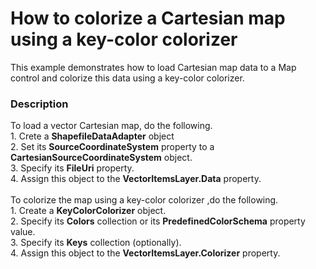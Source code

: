 # How to colorize a Cartesian map using a key-color colorizer


This example demonstrates how to load Cartesian map data to a Map control and colorize this data using a key-color colorizer.


<h3>Description</h3>

<p>To load a vector Cartesian map,&nbsp;do the following.<br />1. Crete a <strong>ShapefileDataAdapter</strong> object<br />2. Set its&nbsp;<strong>SourceCoordinateSystem</strong> property to a <strong>CartesianSourceCoordinateSystem</strong> object.<br />3. Specify its <strong>FileUri</strong> property.<br />4. Assign this object to the <strong>VectorItemsLayer.Data</strong> property.<br /><br />To colorize the map using a key-color colorizer ,do the following.<br />1. Create a <strong>KeyColorColorizer</strong> object.<br />2. Specify its <strong>Colors</strong> collection or its <strong>PredefinedColorSchema</strong> property value.<br />3. Specify its <strong>Keys</strong> collection (optionally).<br />4. Assign this object to the <strong>VectorItemsLayer.Colorizer</strong> property.</p>

<br/>



